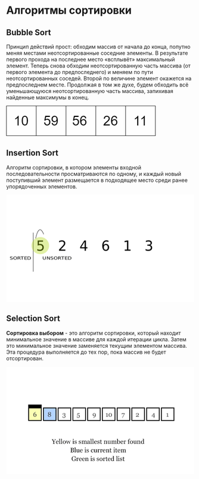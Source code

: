 # Алгоритмы сортировки

## Bubble Sort

Принцип действий прост: обходим массив от начала до конца, попутно меняя местами неотсортированные соседние элементы. В результате первого прохода на последнее место «всплывёт» максимальный элемент. Теперь снова обходим неотсортированную часть массива (от первого элемента до предпоследнего) и меняем по пути неотсортированных соседей. Второй по величине элемент окажется на предпоследнем месте. Продолжая в том же духе, будем обходить всё уменьшающуюся неотсортированную часть массива, запихивая найденные максимумы в конец.

![Alt Text](https://github.com/kaarenina/AlgorithmWorkshop/blob/SortingAlgorithms/SortingAlgorithms/images/bubbleSort.gif)


## Insertion Sort

Алгоритм сортировки, в котором элементы входной последовательности просматриваются по одному, и каждый новый поступивший элемент размещается в подходящее место среди ранее упорядоченных элементов.

![Alt Text](https://github.com/kaarenina/AlgorithmWorkshop/blob/SortingAlgorithms/SortingAlgorithms/images/insertionSort.gif)


## Selection Sort

**Сортировка выбором** - это алгоритм сортировки, который находит минимальное значение в массиве для каждой итерации цикла. Затем это минимальное значение заменяется текущим элементом массива. Эта процедура выполняется до тех пор, пока массив не будет отсортирован.

![](https://github.com/kaarenina/AlgorithmWorkshop/blob/SortingAlgorithms/SortingAlgorithms/images/selectionSort.gif)

